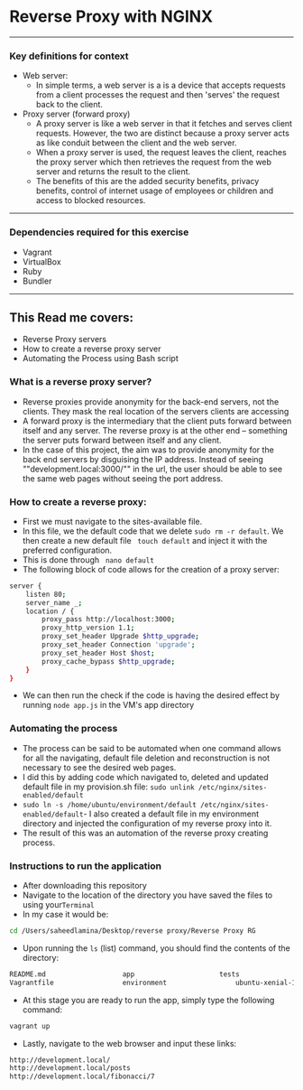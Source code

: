 # Reverse Proxy with NGINX
---
### Key definitions for context
- Web server:
    - In simple terms, a web server is a is a device that accepts requests from a client
     processes the request and then 'serves' the request back to the client.
 - Proxy server (forward proxy)
    - A proxy server is like a web server in that it fetches and serves client requests. However, the two are distinct because a proxy server acts as like conduit between the client and the web server.
    - When a proxy server is used, the request leaves the client, reaches the proxy server which then retrieves the request from the web server and returns the result to the client.
    - The benefits of this are the added security benefits, privacy benefits, control of internet usage of employees or children and access to blocked resources.
---
### Dependencies required for this exercise
- Vagrant
- VirtualBox
- Ruby
- Bundler    
---
## This Read me covers: 
- Reverse Proxy servers
- How to create a reverse proxy server
- Automating the Process using Bash script
### What is a reverse proxy server?
- Reverse proxies provide anonymity for the back-end servers, not the clients. They mask the real location of the servers clients are accessing
- A forward proxy is the intermediary that the client puts forward between itself and any server. The reverse proxy is at the other end – something the server puts forward between itself and any client.
- In the case of this project, the aim was to provide anonymity for the back end servers by disguising the IP address. Instead of seeing ""development.local:3000/"" in the url, the user should be able to see the same web pages without seeing the port address. 

### How to create a reverse proxy:
- First we must navigate to the sites-available file. 
- In this file, we the default code that we delete ``sudo rm -r default``. We then create a new default file `` touch default`` and inject it with the preferred configuration.
- This is done through `` nano default``
- The following block of code allows for the creation of a proxy server:
```bash
server {
    listen 80;
    server_name _;
    location / {
        proxy_pass http://localhost:3000;
        proxy_http_version 1.1;
        proxy_set_header Upgrade $http_upgrade;
        proxy_set_header Connection 'upgrade';
        proxy_set_header Host $host;
        proxy_cache_bypass $http_upgrade;
    }
}
```

- We can then run the check if the code is having the desired effect by running ``node app.js``
in the VM's app directory
 
### Automating the process
- The process can be said to be automated when one command allows for all the navigating, default file deletion and reconstruction is not necessary to see the desired web pages.
- I did this by adding code which navigated to, deleted and updated default file in my provision.sh file:
 ``sudo unlink /etc/nginx/sites-enabled/default ``
- ``sudo ln -s /home/ubuntu/environment/default /etc/nginx/sites-enabled/default``- I also created a default file in my environment directory and injected the configuration of my reverse proxy into it.
- The result of this was an automation of the reverse proxy creating process.

### Instructions to run the application 
 - After downloading this repository
 - Navigate to the location of the directory you have saved the files to using your`Terminal`
 - In my case it would be:
 ```bash
cd /Users/saheedlamina/Desktop/reverse proxy/Reverse Proxy RG
 ```
- Upon running the `ls` (list)  command, you should find the contents of the directory:
```bash
README.md					app						tests
Vagrantfile					environment					ubuntu-xenial-16.04-cloudimg-console.log
```
- At this stage you are ready to run the app, simply type the following command:
```bash
vagrant up
```
- Lastly, navigate to the web browser and input these links:
```bash
http://development.local/
http://development.local/posts
http://development.local/fibonacci/7
```
